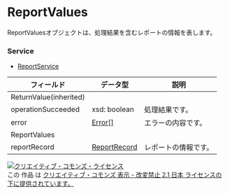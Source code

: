 # ReportValues
ReportValuesオブジェクトは、処理結果を含むレポートの情報を表します。
### Service
+ [ReportService](../services/ReportService.md)

| フィールド | データ型 | 説明 | 
|---|---|---|
| ReturnValue(inherited)|||
| operationSucceeded| xsd: boolean| 処理結果です。 |
| error| <a href="../data/Error.md">Error[]</a>| エラーの内容です。 |
| ReportValues|||
| reportRecord| <a href="../data/ReportRecord.md">ReportRecord</a>| レポートの情報です。 |
<a rel="license" href="http://creativecommons.org/licenses/by-nd/2.1/jp/"><img alt="クリエイティブ・コモンズ・ライセンス" style="border-width:0" src="https://i.creativecommons.org/l/by-nd/2.1/jp/88x31.png" /></a><br />この 作品 は <a rel="license" href="http://creativecommons.org/licenses/by-nd/2.1/jp/">クリエイティブ・コモンズ 表示 - 改変禁止 2.1 日本 ライセンスの下に提供されています。</a>
